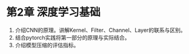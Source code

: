 # 第2章 深度学习基础


1. 介绍CNN的原理。讲解Kernel、Filter、Channel、Layer的联系与区别。
2. 结合pytorch实践将第一部分的原理与实际结合。
3. 介绍模型压缩的评估指标。






